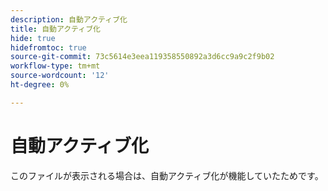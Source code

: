 ```yaml
---
description: 自動アクティブ化
title: 自動アクティブ化
hide: true
hidefromtoc: true
source-git-commit: 73c5614e3eea119358550892a3d6cc9a9c2f9b02
workflow-type: tm+mt
source-wordcount: '12'
ht-degree: 0%

---
```


# 自動アクティブ化

このファイルが表示される場合は、自動アクティブ化が機能していたためです。
